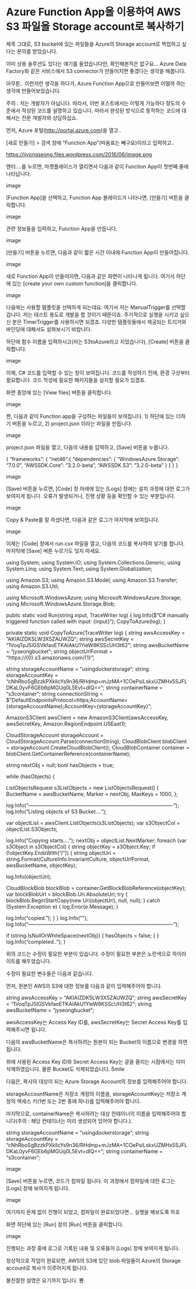 # Azure Function App을 이용하여 AWS S3 파일을 Storage account로 복사하기

제목 그대로, S3 bucket에 있는 파일들을 Azure의 Storage account로 백업하고 싶다는 문의를 받았습니다.

이미 상용 솔루션도 있다는 얘기를 들었습니다만, 확인해본적은 없구요… Azure Data Factory와 같은 서비스에서 S3 connector가 만들어지면 좋겠다는 생각을 해봅니다.

아무튼.. 이런저런 생각을 하다가, Azure Function App으로 만들어보면 어떨까 하는 생각에 만들어보았습니다.

주의 : 저는 개발자가 아닙니다. 따라서, 이번 포스트에서는 이렇게 가능하다 정도의 수준에서 작성된 코드를 설명하고 있습니다. 따라서 완성된 방식으로 동작하는 코드에 대해서는 전문 개발자와 상담하십쇼.

먼저, Azure 포털(http://portal.azure.com)을 열고..

[새로 만들기] > 검색 창에 “Function App”(따옴표는 빼구요)이라고 입력하고..

https://jiyongseong.files.wordpress.com/2016/06/image.png

엔터….를 누르면, 마켓플레이스가 열리면서 다음과 같이 Function App이 첫번째 줄에 나타납니다.

image

[Function App]을 선택하고, Function App 블레이드가 나타나면, [만들기] 버튼을 클릭합니다.

image

관련 정보들을 입력하고, Function App을 만듭니다.

image

[만들기] 버튼을 누르면, 다음과 같이 짧은 시간 이내에 Function App이 만들어집니다.

image

새로 Function App이 만들어지면, 다음과 같은 화면이 나타나게 됩니다. 여기서 하단에 있는 [create your own custom function]을 클릭합니다.

image

다음에는 사용할 템플릿을 선택하게 되는데요. 여기서 저는 ManualTrigger를 선택할 겁니다. 저는 테스트 용도로 개발을 할 것이기 때문이죠. 주기적으로 실행을 시키고 싶으신 분은 TimerTrigger를 사용하시면 되겠죠. 다양한 템플릿들에서 제공되는 트리거와 바인딩에 대해서도 살펴보시기 바랍니다.

하단에 함수 이름을 입력하시고(저는 S3toAzure라고 지었습니다), [Create] 버튼을 클릭합니다.

image

이제, C# 코드를 입력할 수 있는 창이 보여집니다. 코드를 작성하기 전에, 환경 구성부터 필요합니다. 코드 작성에 필요한 패키지들을 설치할 필요가 있겠죠.

화면 중앙에 있는 [View files] 버튼을 클릭합니다.

image

짠, 다음과 같이 Function app을 구성하는 파일들이 보여집니다. 1) 하단에 있는 더하기 버튼을 누르고, 2) project.json 이라는 파일을 만듭니다.

image

project.json 파일을 열고, 다음의 내용을 입력하고, [Save] 버튼을 누릅니다.


{
“frameworks”: {
“net46”:{
“dependencies”: {
“WindowsAzure.Storage”: “7.0.0”,
“AWSSDK.Core”: “3.2.0-beta”,
“AWSSDK.S3”: “3.2.0-beta”
}
 }
 }
 }

image

[Save] 버튼을 누르면, [Code] 창 아래에 있는 [Logs] 창에는 설치 과정에 대한 로그가 보여지게 됩니다. 오류가 발생되거나, 진행 상황 등을 확인할 수 있는 부분입니다.

image

Copy & Paste를 잘 하셨다면, 다음과 같은 로그가 마지막에 보여집니다.

image

이제는 [Code] 창에서 run.csx 파일을 열고, 다음의 코드를 복사하여 넣기를 합니다. 마지막에 [Save] 버튼 누르기도 잊지 마세요.

using System;
 using System.IO;
 using System.Collections.Generic;
 using System.Linq;
 using System.Text;
 using System.Globalization;

using Amazon.S3;
 using Amazon.S3.Model;
 using Amazon.S3.Transfer;
 using Amazon.S3.Util;

using Microsoft.WindowsAzure;
 using Microsoft.WindowsAzure.Storage;
 using Microsoft.WindowsAzure.Storage.Blob;

public static void Run(string input, TraceWriter log)
 {
 log.Info($”C# manually triggered function called with input: {input}”);
CopyToAzure(log);
 }

private static void CopyToAzure(TraceWriter log)
 {
 string awsAccessKey = “AKIAIZDK5LW3X5ZAUWZQ“;
string awsSecretKey = “1VoqTpJ5lGSVkfaoETKAlAkU1YieW8KSScUH3t62“;
string awsBucketName = “jyseongbucket“;
string objectUrlFormat = “https://{0}.s3.amazonaws.com/{1}”;

string storageAccountName = “usingdockerstorage“;
string storageAccountKey = “cNhRboSgBzzkPXkllcYs9n36/RHdmp+mJzMA+1COePsiLskxUZMHx5SJFLDKaL0yvF6GEb6pMGUq0L5Evt+dlQ==“;
string containerName = “s3container“;
string connectionString = $”DefaultEndpointsProtocol=https;AccountName={storageAccountName};AccountKey={storageAccountKey}”;

AmazonS3Client awsClient = new AmazonS3Client(awsAccessKey, awsSecretKey, Amazon.RegionEndpoint.USEast1);

CloudStorageAccount storageAccount = CloudStorageAccount.Parse(connectionString);
 CloudBlobClient blobClient = storageAccount.CreateCloudBlobClient();
 CloudBlobContainer container = blobClient.GetContainerReference(containerName);

string nextObj = null;
 bool hasObjects = true;

while (hasObjects)
 {

ListObjectsRequest s3ListObjects = new ListObjectsRequest()
 {
 BucketName = awsBucketName,
 Marker = nextObj,
 MaxKeys = 1000,
 };

log.Info(“————————————————————————————-“);
log.Info(“Listing objects of S3 Bucket….”);

var objectList = awsClient.ListObjects(s3ListObjects);
 var s3ObjectCol = objectList.S3Objects;

log.Info(“Copying starts….”);
nextObj = objectList.NextMarker;
 foreach (var s3Object in s3ObjectCol)
 {
 string objectKey = s3Object.Key;
 if (!objectKey.EndsWith(“/”))
 {
string objectUri = string.Format(CultureInfo.InvariantCulture, objectUrlFormat, awsBucketName, objectKey);

log.Info(objectUri);

CloudBlockBlob blockBlob = container.GetBlockBlobReference(objectKey);
 var blockBlobUrl = blockBlob.Uri.AbsoluteUri;
 try
 {
 blockBlob.BeginStartCopy(new Uri(objectUri), null, null);
 }
 catch (System.Exception e)
 {
 log.Error(e.Message);
 }

log.Info(“copied.”);
 }
 }
log.Info(“”);
log.Info(“————————————————————————————-“);

if (string.IsNullOrWhiteSpace(nextObj))
 {
 hasObjects = false;
 }
 }
 log.Info(“completed..”);
 }

위의 코드는 수정이 필요한 부분이 있습니다. 수정이 필요한 부분은 노란색으로 하이라이트를 해두었습니다.

수정이 필요한 변수들은 다음과 같습니다.

먼저, 원본인 AWS의 S3에 대한 정보를 다음과 같이 입력해주어야 합니다.

string awsAccessKey = “AKIAIZDK5LW3X5ZAUWZQ“;
string awsSecretKey = “1VoqTpJ5lGSVkfaoETKAlAkU1YieW8KSScUH3t62“;
string awsBucketName = “jyseongbucket“;

awsAccessKey는 Access Key ID를, awsSecretKey는 Secret Access Key를 입력해주시면 됩니다.

다음의 awsBucketName은 복사하려는 원본이 되는 Bucket의 이름으로 변경을 하면 됩니다.

위에 사용된 Access Key ID와 Secret Access  Key는 글을 올리는 시점에서는 이미 삭제하였습니다. 물론 Bucket도 삭제되었습니다. Smile

다음은, 복사의 대상이 되는 Azure Storage Account의 정보를 입력해주어야 합니다.

storageAccountName은 저장소 계정의 이름을, storageAccountKey는 저장소 계정의 액세스 키(1번 또는 2번 중에 하나)를 입력해주어야 합니다.

마지막으로, containerName은 복사하려는 대상 컨테이너의 이름을 입력해주어야 합니다(주의 : 해당 컨테이너는 미리 생성되어 있어야 합니다.).

string storageAccountName = “usingdockerstorage“;
string storageAccountKey = “cNhRboSgBzzkPXkllcYs9n36/RHdmp+mJzMA+1COePsiLskxUZMHx5SJFLDKaL0yvF6GEb6pMGUq0L5Evt+dlQ==“;
string containerName = “s3container“;

image

[Save] 버튼을 누르면, 코드가 컴파일 됩니다. 이 과정에서 컴파일에 대한 로그는 [Logs] 창에 보여지게 됩니다.

image

여기까지 문제 없이 진행이 되었고, 컴파일이 완료되었다면… 실행을 해보도록 하죠

화면 하단에 있는 [Run] 창의 [Run] 버튼을 클릭합니다.

image

진행되는 과정 중에 로그로 기록된 내용 및 오류들이 [Logs] 창에 보여지게 됩니다.

정상적으로 작업이 완료되면, AWS의 S3에 있던 blob 파일들이 Azure의 Storage account로 복사가 이루어지게 됩니다.

불친절한 설명은 요기까지 입니다. 뿅.
